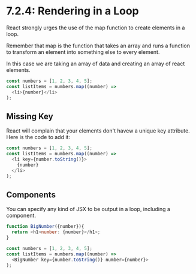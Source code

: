 # 7.2.4: Rendering in a Loop

React strongly urges the use of the map function to create elements in a loop.

Remember that map is the function that takes an array and runs a function to transform an element into something else to every element.

In this case we are taking an array of data and creating an array of react elements.

```javascript
const numbers = [1, 2, 3, 4, 5];
const listItems = numbers.map((number) =>
  <li>{number}</li>
);
```

## Missing Key

React will complain that your elements don't havew a unique key attribute. Here is the code to add it:

```javascript
const numbers = [1, 2, 3, 4, 5];
const listItems = numbers.map((number) =>
  <li key={number.toString()}>
    {number}
  </li>
);
```

## Components

You can specify any kind of JSX to be output in a loop, including a component.

```javascript
function BigNumber({number}){
  return <h1>number: {number}</h1>;
}

const numbers = [1, 2, 3, 4, 5];
const listItems = numbers.map((number) =>
  <BigNumber key={number.toString()} number={number}> 
);
```

